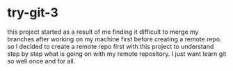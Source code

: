 # try-git-3

this project started as a result of me finding it difficult to merge my branches after working on my machine first before creating a remote repo.
so I decided to create a remote repo first with this project to understand step by step what is going on with my remote repository. I just want learn git so well once and for all.
